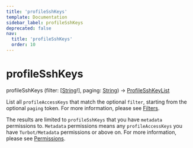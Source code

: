 ```yaml
---
title: 'profileSshKeys'
template: Documentation
sidebar_label: profileSshKeys
deprecated: false
nav:
  title: 'profileSshKeys'
  order: 10
---
```


# profileSshKeys

<div className="pb-4 font-roboto-slab text-lg"><span className="font-bold">profileSshKeys</span> <span style={{'fontWeight':400,'fontSize':'0.85em'}}>(filter: [<a href="/guardrails/docs/reference/graphql/scalar/String">String</a>!], paging: <a href="/guardrails/docs/reference/graphql/scalar/String">String</a>) &rarr; <a href="/guardrails/docs/reference/graphql/object/ProfileSshKeyList">ProfileSshKeyList</a></span>
</div>



List all `profileAccessKeys` that match the optional `filter`, starting from the optional `paging` token. For more information, please see [Filters](https://turbot.com/guardrails/docs/reference/filter).

The results are limited to `profileSshKeys` that you have `metadata` permissions to. `Metadata` permissions means any `profileAccessKeys` you have `Turbot/Metadata` permissions or above on. For more information, please see [Permissions](https://turbot.com/guardrails/docs/concepts/iam/permissions).